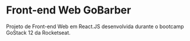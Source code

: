 # Front-end Web GoBarber

Projeto de Front-end Web em React.JS desenvolvida durante o bootcamp GoStack 12 da Rocketseat.

